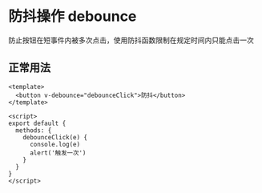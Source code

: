 # 防抖操作 debounce
防止按钮在短事件内被多次点击，使用防抖函数限制在规定时间内只能点击一次

## 正常用法
```vue
<template>
  <button v-debounce="debounceClick">防抖</button>
</template>

<script>
export default {
  methods: {
    debounceClick(e) {
      console.log(e)
      alert('触发一次')
    }
  }
}
</script>
```
<template>
  <button v-debounce="debounceClick">防抖</button>
</template>

<script>
export default {
  methods: {
    debounceClick(e) {
      console.log(e)
      alert('触发一次')
    }
  }
}
</script>
